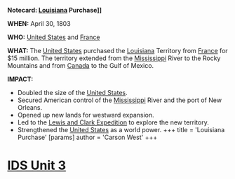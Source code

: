 **Notecard: [Louisiana](./../louisiana/) Purchase]]**

**WHEN:** April 30, 1803

**WHO:** [United States](./../united-states/) and [France](./../france/)

**WHAT:** The [United States](./../united-states/) purchased the [Louisiana](./../louisiana/) Territory from [France](./../france/) for $15 million. The territory extended from the [Mississippi](./../mississippi/) River to the Rocky Mountains and from [Canada](./../canada/) to the Gulf of Mexico.

**IMPACT:**

* Doubled the size of the [United States](./../united-states/).
* Secured American control of the [Mississippi](./../mississippi/) River and the port of New Orleans.
* Opened up new lands for westward expansion.
* Led to the [Lewis and Clark Expedition](./../lewis-and-clark-expedition/) to explore the new territory.
* Strengthened the [United States](./../united-states/) as a world power.
+++
 title = 'Louisiana Purchase'
[params]
	author = 'Carson West'
+++
# [IDS Unit 3](./../ids-unit-3/)